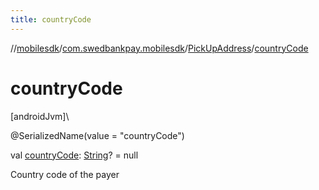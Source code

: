```yaml
---
title: countryCode
---
```

//[mobilesdk](../../../index.html)/[com.swedbankpay.mobilesdk](../index.html)/[PickUpAddress](index.html)/[countryCode](country-code.html)



# countryCode



[androidJvm]\




@SerializedName(value = "countryCode")



val [countryCode](country-code.html): [String](https://kotlinlang.org/api/latest/jvm/stdlib/kotlin/-string/index.html)? = null



Country code of the payer




